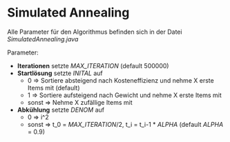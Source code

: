 # Simulated Annealing

Alle Parameter für den Algorithmus befinden sich in der Datei *SimulatedAnnealing.java*

Parameter:
 + **Iterationen** setzte *MAX_ITERATION* (default 500000)
 + **Startlösung** setzte *INITAL* auf
   + 0 => Sortiere absteigend nach Kosteneffizienz und nehme X erste Items mit (default)
   + 1 => Sortiere aufsteigend nach Gewicht und nehme X erste Items mit
   + sonst => Nehme X zufällige Items mit
 + **Abkühlung** setzte *DENOM* auf
   + 0 => i^2
   + sonst => t_0 = *MAX_ITERATION*/2, t_i = t_i-1 * *ALPHA* (default *ALPHA* = 0.9)
